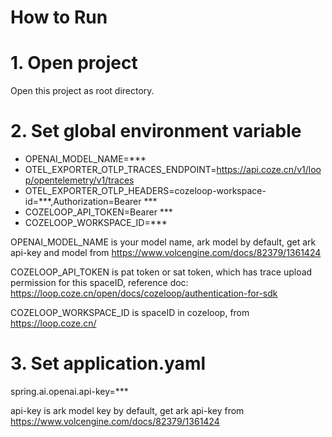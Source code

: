 # How to Run

# 1. Open project
Open this project as root directory.

# 2. Set global environment variable
- OPENAI_MODEL_NAME=***
- OTEL_EXPORTER_OTLP_TRACES_ENDPOINT=https://api.coze.cn/v1/loop/opentelemetry/v1/traces
- OTEL_EXPORTER_OTLP_HEADERS=cozeloop-workspace-id=***,Authorization=Bearer ***
- COZELOOP_API_TOKEN=Bearer ***
- COZELOOP_WORKSPACE_ID=***


OPENAI_MODEL_NAME is your model name, ark model by default, get ark api-key and model from https://www.volcengine.com/docs/82379/1361424

COZELOOP_API_TOKEN is pat token or sat token, which has trace upload permission for this spaceID, reference doc: https://loop.coze.cn/open/docs/cozeloop/authentication-for-sdk

COZELOOP_WORKSPACE_ID is spaceID in cozeloop, from https://loop.coze.cn/

# 3. Set application.yaml
spring.ai.openai.api-key=***

api-key is ark model key by default, get ark api-key from https://www.volcengine.com/docs/82379/1361424
